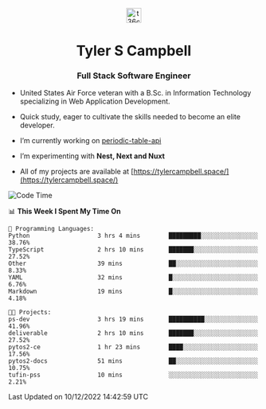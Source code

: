<p align="center">
<a href="https://www.linkedin.com/in/t36campbell" target="blank"><img align="center" src="https://ik.imagekit.io/t36campbell/Portfolio/linkedin.png.original_m8bbGgPh6.png" alt="t36campbell" height="30" width="30" /></a>
</p>
<h1 align="center">Tyler S Campbell</h1>
<h3 align="center">Full Stack Software Engineer</h3>

* United States Air Force veteran with a B.Sc. in Information Technology specializing in Web Application Development. 

* Quick study, eager to cultivate the skills needed to become an elite developer.

* I’m currently working on [periodic-table-api](https://github.com/t36campbell/periodic-table-api)

* I’m experimenting with **Nest, Next and Nuxt**

* All of my projects are available at [https://tylercampbell.space/](https://tylercampbell.space/)

<!--START_SECTION:waka-->
![Code Time](http://img.shields.io/badge/Code%20Time-2%2C039%20hrs%2053%20mins-blue)

📊 **This Week I Spent My Time On** 

```text
💬 Programming Languages: 
Python                   3 hrs 4 mins        █████████░░░░░░░░░░░░░░░░   38.76% 
TypeScript               2 hrs 10 mins       ███████░░░░░░░░░░░░░░░░░░   27.52% 
Other                    39 mins             ██░░░░░░░░░░░░░░░░░░░░░░░   8.33% 
YAML                     32 mins             █░░░░░░░░░░░░░░░░░░░░░░░░   6.76% 
Markdown                 19 mins             █░░░░░░░░░░░░░░░░░░░░░░░░   4.18%

🐱‍💻 Projects: 
ps-dev                   3 hrs 19 mins       ██████████░░░░░░░░░░░░░░░   41.96% 
deliverable              2 hrs 10 mins       ███████░░░░░░░░░░░░░░░░░░   27.52% 
pytos2-ce                1 hr 23 mins        ████░░░░░░░░░░░░░░░░░░░░░   17.56% 
pytos2-docs              51 mins             ██░░░░░░░░░░░░░░░░░░░░░░░   10.75% 
tufin-pss                10 mins             ░░░░░░░░░░░░░░░░░░░░░░░░░   2.21%

```


 Last Updated on 10/12/2022 14:42:59 UTC
<!--END_SECTION:waka-->
